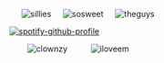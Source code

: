 ⠀⠀![sillies](https://media1.giphy.com/media/v1.Y2lkPTc5MGI3NjExdWM1enA0NDIyamQ4eWpyeDY5OGdrdGN2enRzMGhyM2t6djdsa3JtNCZlcD12MV9pbnRlcm5hbF9naWZfYnlfaWQmY3Q9Zw/IWW3BEhKz8OHSg137n/giphy.gif)⠀⠀![sosweet](https://media1.giphy.com/media/v1.Y2lkPTc5MGI3NjExM2Fic2tkNjU4bTFkZXM4eHA2eDF2a2Rqb3dpN2syOG50Y3ViMTlqYiZlcD12MV9pbnRlcm5hbF9naWZfYnlfaWQmY3Q9Zw/BJVDmAOdtHNlKLHDw5/giphy.gif)⠀⠀![theguys](https://media4.giphy.com/media/v1.Y2lkPTc5MGI3NjExeGdhNnNnY3UzaGYydGlhdjl5Y25rd28xNjU1YnQ1aWo4bWh5cWpkciZlcD12MV9pbnRlcm5hbF9naWZfYnlfaWQmY3Q9Zw/tBYSdew7N21wR0biiX/giphy.gif)

[![spotify-github-profile](https://spotify-github-profile.kittinanx.com/api/view?uid=ldyc4agxdg0qbdd1wigoyvno6&cover_image=true&theme=spotify-embed&show_offline=false&background_color=15111f&interchange=false&profanity=false&bar_color=806c4e&bar_color_cover=false&mode=dark)](https://github.com/kittinan/spotify-github-profile)

⠀⠀⠀![clownzy](https://media1.giphy.com/media/v1.Y2lkPTc5MGI3NjExdzQyMjRmMDF5cG45MnhmNHR1aGk4Y2o5d3Q1b29kY3Bxem40ZXVqZSZlcD12MV9pbnRlcm5hbF9naWZfYnlfaWQmY3Q9Zw/b5EZlGWGKiXHdmTHz2/giphy.gif)⠀⠀⠀⠀![iloveem](https://media2.giphy.com/media/v1.Y2lkPTc5MGI3NjExODV3M211bDUwM3prNWFrM2JteHBkcDB3c25sajJ1ZWl4emhqbmN6bSZlcD12MV9pbnRlcm5hbF9naWZfYnlfaWQmY3Q9Zw/UgS5cDbsDrLoZJqz00/giphy.gif)
